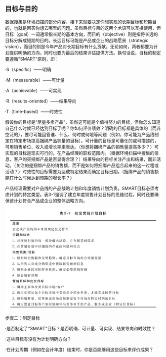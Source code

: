 ## 目标与目的

数据搜集是环境扫描的部分内容，接下来就要决定你想实现的长期目标和短期目的，也就是回答你想去哪里的问题。虽然目标与目的这两个术语可以互换使用，但目标（goal）一词通常指长期的基本方向，而目的（objective）则是指将长远的目标分解成短期的目的。长远目标可能是产品或企业的战略愿景（strategic vision），而目的则是今年产品对长期目标有什么贡献。无论如何，两者都要为计划提供明确的方向，同时也要为最后的结果评估提供方法。换句话说，目标的制定要遵循"SMART"原则，即：

·S（specific）——明确

·M（measurable）——可计量

·A（achievable）——可实现

·R（results-oriented）——结果导向

·T（time-based）——时效性

假设你的目标是“尽量多卖产品”，虽然这可能是个值得努力的目标，但你怎么知道自己什么时候已经达到目标了呢？你如何评价绩效？明确的目标都是具体的（而非空泛的），要尽可能回答谁、什么、何时或何地等问题（例如，你可能为产品线制定在特定市场提高捆绑产品销量的目标）。可计量的目标是可量化的或可描述的，可用销售单位、收入或增长率来表达。（你想将捆绑产品的销售量提高多少？）可实现的目标是现实可行的，在产品经理的职权范围内。（根据环境扫描中搜集的信息，客户购买捆绑产品是否显得合理？）结果导向的目标关注产出和结果，而非活动。（关注的是捆绑产品的销售额，而不是如何将捆绑产品组合起来的这一过程或活动？）时效性的目标需要为达成特定结果而确定目标日期。（捆绑产品的销售额能在什么时候达到预期的增长率？）

产品经理需要对产品线的产品战略计划和年度销售计划负责。SMART目标必须考虑计划的特定类型。表3-1强调了建立年度销售计划目标的思维过程，同时还要确保该计划符合产品或企业的整体战略方向。

![](images/image01226_jpeg)

步骤二：制定目标

·是否制定了"SMART"目标？是否明确、可计量、可实现、结果导向和时效性？

·这些目标有没有为计划明确方向？

·在计划周期（例如在会计年度）结束时，你是否能够用这些目标来评价成果？
